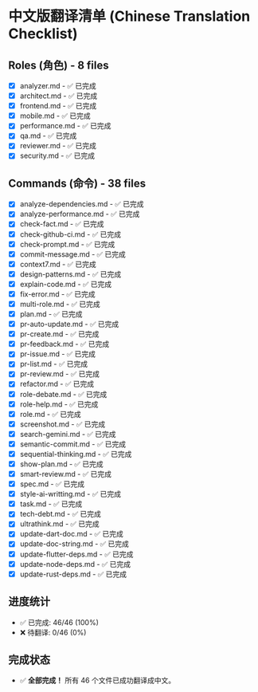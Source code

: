 # 中文版翻译清单 (Chinese Translation Checklist)

## Roles (角色) - 8 files
- [x] analyzer.md - ✅ 已完成
- [x] architect.md - ✅ 已完成
- [x] frontend.md - ✅ 已完成
- [x] mobile.md - ✅ 已完成
- [x] performance.md - ✅ 已完成
- [x] qa.md - ✅ 已完成
- [x] reviewer.md - ✅ 已完成
- [x] security.md - ✅ 已完成

## Commands (命令) - 38 files
- [x] analyze-dependencies.md - ✅ 已完成
- [x] analyze-performance.md - ✅ 已完成
- [x] check-fact.md - ✅ 已完成
- [x] check-github-ci.md - ✅ 已完成
- [x] check-prompt.md - ✅ 已完成
- [x] commit-message.md - ✅ 已完成
- [x] context7.md - ✅ 已完成
- [x] design-patterns.md - ✅ 已完成
- [x] explain-code.md - ✅ 已完成
- [x] fix-error.md - ✅ 已完成
- [x] multi-role.md - ✅ 已完成
- [x] plan.md - ✅ 已完成
- [x] pr-auto-update.md - ✅ 已完成
- [x] pr-create.md - ✅ 已完成
- [x] pr-feedback.md - ✅ 已完成
- [x] pr-issue.md - ✅ 已完成
- [x] pr-list.md - ✅ 已完成
- [x] pr-review.md - ✅ 已完成
- [x] refactor.md - ✅ 已完成
- [x] role-debate.md - ✅ 已完成
- [x] role-help.md - ✅ 已完成
- [x] role.md - ✅ 已完成
- [x] screenshot.md - ✅ 已完成
- [x] search-gemini.md - ✅ 已完成
- [x] semantic-commit.md - ✅ 已完成
- [x] sequential-thinking.md - ✅ 已完成
- [x] show-plan.md - ✅ 已完成
- [x] smart-review.md - ✅ 已完成
- [x] spec.md - ✅ 已完成
- [x] style-ai-writting.md - ✅ 已完成
- [x] task.md - ✅ 已完成
- [x] tech-debt.md - ✅ 已完成
- [x] ultrathink.md - ✅ 已完成
- [x] update-dart-doc.md - ✅ 已完成
- [x] update-doc-string.md - ✅ 已完成
- [x] update-flutter-deps.md - ✅ 已完成
- [x] update-node-deps.md - ✅ 已完成
- [x] update-rust-deps.md - ✅ 已完成

## 进度统计
- ✅ 已完成: 46/46 (100%)
- ❌ 待翻译: 0/46 (0%)

## 完成状态
- ✅ **全部完成！** 所有 46 个文件已成功翻译成中文。
